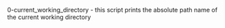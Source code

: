 0-current_working_directory - this script prints the absolute path name of the current working directory
